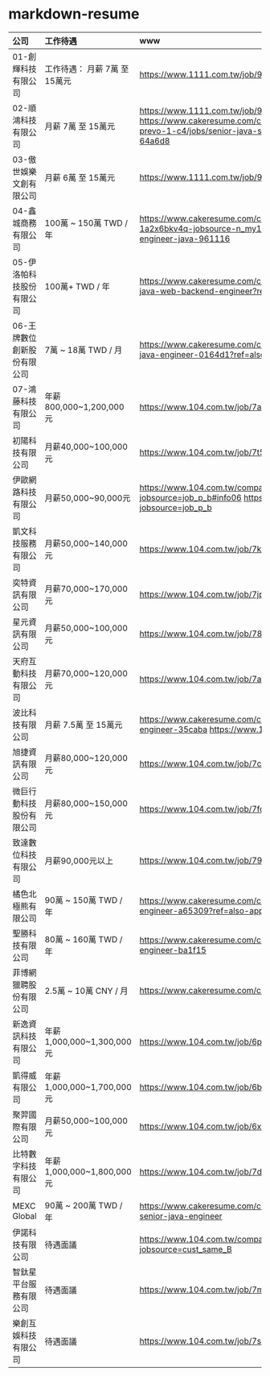 # markdown-resume




| 公司              | 工作待遇                   | www                                                                                                                                                               |
|:----------------|:-----------------------|:------------------------------------------------------------------------------------------------------------------------------------------------------------------|
| 01-創輝科技有限公司     | 工作待遇： 月薪 7萬 至 15萬元     | https://www.1111.com.tw/job/98674530/                                                                                                                             |
| 02-順鴻科技有限公司     | 月薪 7萬 至 15萬元           | https://www.1111.com.tw/job/97551881/    https://www.cakeresume.com/companies/1111-corp-73206122-prevo-1-c4/jobs/senior-java-software-development-engineer-64a6d8 |                                                                                     |
| 03-傲世娛樂文創有限公司   | 月薪 6萬 至 15萬元           | https://www.1111.com.tw/job/98634953/                                                                                                                             |
| 04-鑫城商務有限公司     | 100萬 ~ 150萬 TWD / 年    | https://www.cakeresume.com/companies/104-company-1a2x6bkv4q-jobsource-n_my104_search/jobs/senior-backend-engineer-java-961116                                     |
| 05-伊洛帕科技股份有限公司  | 100萬+ TWD / 年          | https://www.cakeresume.com/companies/groupbuyforms/jobs/senior-java-web-backend-engineer?ref=also-applied-for-job                                                 |
| 06-王牌數位創新股份有限公司 | 7萬 ~ 18萬 TWD / 月       | https://www.cakeresume.com/companies/ace-home/jobs/senior-java-engineer-0164d1?ref=also-applied-for-job                                                           |
| 07-鴻藤科技有限公司     | 年薪800,000~1,200,000元   | https://www.104.com.tw/job/7ael1?jobsource=job_same_b                                                                                                             |
| 初陽科技有限公司        | 月薪40,000~100,000元      | https://www.104.com.tw/job/7t5g6?jobsource=cust_same_B                                                                                                            |
| 伊歐網路科技有限公司      | 月薪50,000~90,000元       | https://www.104.com.tw/company/1a2x6bllcl?jobsource=job_p_b#info06 https://www.104.com.tw/job/7c3ws?jobsource=job_p_b                                             |
| 凱文科技服務有限公司      | 月薪50,000~140,000元      | https://www.104.com.tw/job/7ktti?jobsource=my104_re_match                                                                                                         |
| 奕特資訊有限公司        | 月薪70,000~170,000元      | https://www.104.com.tw/job/7jpzs?jobsource=job_same_b                                                                                                             |
| 星元資訊有限公司        | 月薪50,000~100,000元      | https://www.104.com.tw/job/78vnl?jobsource=my104_re_match                                                                                                         |
| 天府互動科技有限公司      | 月薪70,000~120,000元      | https://www.104.com.tw/job/7ar1k?jobsource=company_job                                                                                                            |
| 波比科技有限公司        | 月薪 7.5萬 至 15萬元         | https://www.cakeresume.com/companies/bobi88-net/jobs/backend-engineer-35caba https://www.1111.com.tw/job/98839579/                                                |
| 旭捷資訊有限公司        | 月薪80,000~120,000元      | https://www.104.com.tw/job/7che0?jobsource=job_same_b                                                                                                             |
| 微巨行動科技股份有限公司    | 月薪80,000~150,000元      | https://www.104.com.tw/job/7fqwp?jobsource=my104_re_match                                                                                                         |
| 致達數位科技有限公司      | 月薪90,000元以上            | https://www.104.com.tw/job/79ol9?jobsource=my104_re_match                                                                                                         | 
| 橘色北極熊有限公司       | 90萬 ~ 150萬 TWD / 年     | https://www.cakeresume.com/companies/eqm.ai/jobs/back-end-engineer-a65309?ref=also-applied-for-job                                                                |
| 聖勝科技有限公司        | 80萬 ~ 160萬 TWD / 年     | https://www.cakeresume.com/companies/st-win/jobs/java-software-engineer-ba1f15                                                                                    |
| 菲博網獵聘股份有限公司     | 2.5萬 ~ 10萬 CNY / 月     | https://www.cakeresume.com/companies/phbowang/jobs/974446                                                                                                         |
| 新逸資訊科技有限公司      | 年薪1,000,000~1,300,000元 | https://www.104.com.tw/job/6pylf?jobsource=my104_apply                                                                                                            |
| 凱得威有限公司         | 年薪1,000,000~1,700,000元 | https://www.104.com.tw/job/6bnxj?jobsource=my104_re_match                                                                                                         |
| 聚羿國際有限公司        | 月薪50,000~100,000元      | https://www.104.com.tw/job/6x63y?jobsource=job_same_b                                                                                                             |
| 比特數字科技有限公司      | 年薪1,000,000~1,800,000元 | https://www.104.com.tw/job/7duf8?jobsource=job_p                                                                                                                  |
| MEXC Global     | 90萬 ~ 200萬 TWD / 年     | https://www.cakeresume.com/companies/mexcglobal/jobs/junior-senior-java-engineer                                                                                  |
| 伊諾科技有限公司        | 待遇面議                   | https://www.104.com.tw/company/1a2x6bkxph?jobsource=cust_same_B                                                                                                   |
| 智鈦星平台服務有限公司     | 待遇面議                   | https://www.104.com.tw/job/7mmpt?jobsource=cust_same_B                                                                                                            |
| 樂創互娛科技有限公司      | 待遇面議                   | https://www.104.com.tw/job/7s0hd?jobsource=job_same_b                                                                                                             |
